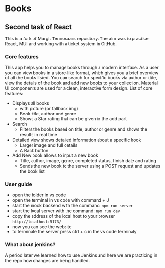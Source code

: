 # Books

## Second task of React

This is a fork of Margit Tennosaars repository. The aim was to practice React, MUI and working with a ticket system in GitHub.

### Core features

This app helps you to manage books through a modern interface. As a user you can view books in a store-like format, which gives you a brief overview of all the books listed. You can search for specific books via author or title, view the details of the book and add new books to your collection. Material UI components are used for a clean, interactive form design.
List of core features:

- Displays all books
  - with picture (or fallback img)
  - Book title, author and genre
  - Shows a Star rating that can be given in the add part
- Search
  - Filters the books based on title, author or genre and shows the results in real time
- Detailed view shows detailed information about a specific book
  - Larger image and full details
  - A Back button
- Add New book allows to input a new book
  - Title, author, image, genre, completed status, finish date and rating
  - Sends the new book to the server using a POST request and updates the book list

### User guide

- open the folder in vs code
- open the terminal in vs code with command + J
- start the mock backend with the command: `npm run server`
- start the local server with the command: `npm run dev`
- copy the address of the local host to your browser `http://localhost:5173/`
- now you can see the website
- to terminate the server press ctrl + c in the vs code terminaly

### What about jenkins?

A period later we learned how to use Jenkins and here we are practicing in the repo how changes are being handled.
